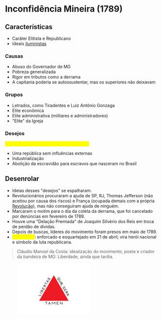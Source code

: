 # Inconfidência Mineira (1789)

## Características

* Caráter Elitista e Republicano
* Ideais [iluministas](../../idade-moderna/iluminismo-e-liberalismo.md)

### Causas

* Abuso do Governador de MG
* Pobreza generalizada
* Rigor em tributos como a derrama
* A capitania poderia se autossustentar, mas os superiores não deixavam

### Grupos

* Letrados, como Tiradentes e Luiz Antônio Gonzaga
* Elite econômica
* Elite administrativa (militares e administradores)
* "Elite" da Igreja

### Desejos

<mark style="color:yellow;">**"A República Florescente de Tiradentes"**</mark>

* Uma república sem influências externas
* Industrialização
* Abolição da escravidão para escravos que nasceram no Brasil

## Desenrolar

* Ideias desses "desejos" se espalharam.
* Revolucionários procuraram a ajuda de SP, RJ, Thomas Jefferson (não aceitou por causa dos riscos) e França (ocupada demais com a própria [Revolução](../../idade-contemporanea/revolucao-francesa/)), mas não conseguiram ajuda de ninguém.
* Marcaram o motim para o dia da coleta da derrama, que foi cancelado por denúncias em fevereiro de 1789.
* Houve uma "Delação Premiada" de Joaquim Silvério dos Reis em troca de perdão de dívidas.
* Depois de buscas, líderes do movimento foram presos em maio de 1789.
* <mark style="color:yellow;">**Tiradentes**</mark>: enforcado e esquartejado em 21 de abril; vira herói nacional e símbolo da luta republicana.

> Cláudio Manoel da Costa: idealização do movimento, poeta e criador da bandeira de MG: Liberdade, ainda que tardia.

<figure><img src="../../../.gitbook/assets/image (1) (1) (1).png" alt=""><figcaption></figcaption></figure>

